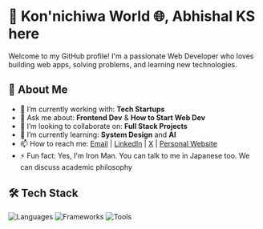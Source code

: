 # 🙏 Kon'nichiwa World 🌐, **Abhishal KS** here

Welcome to my GitHub profile! I'm a passionate Web Developer who loves building web apps, solving problems, and learning new technologies.

## 🚀 About Me

- 🔭 I’m currently working with: **Tech Startups**
- 💬 Ask me about: **Frontend Dev** & **How to Start Web Dev**
- 👯 I’m looking to collaborate on: **Full Stack Projects**
- 🌱 I’m currently learning: **System Design** and **AI**
- 📫 How to reach me: [Email](abhishalsharma2002@gmail.com) | [LinkedIn](https://www.linkedin.com/in/abhishal-sharma-22b606209/) | [X](https://x.com/AbhishalSharma) | [Personal Website](https://abhishal-ks.github.io/Abhishal-Portfolio/)
- ⚡ Fun fact: Yes, I'm Iron Man. You can talk to me in Japanese too. We can discuss academic philosophy

## 🛠️ Tech Stack

![Languages](https://skillicons.dev/icons?i=js,html,css,python)
![Frameworks](https://skillicons.dev/icons?i=react,nodejs,express,nextjs,mongodb,vite)
![Tools](https://skillicons.dev/icons?i=git,github,vscode,figma)
